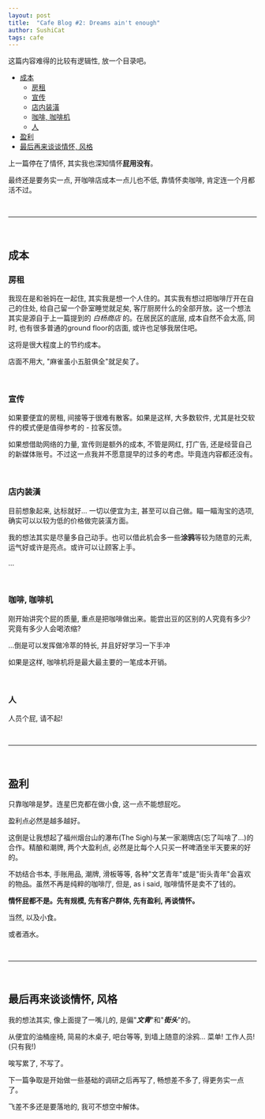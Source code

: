 ```yaml
---
layout: post
title:  "Cafe Blog #2: Dreams ain't enough"
author: SushiCat
tags: cafe
---
```


这篇内容难得的比较有逻辑性, 放一个目录吧。
- [成本](#成本)
  - [房租](#房租)
  - [宣传](#宣传)
  - [店内装潢](#店内装潢)
  - [咖啡, 咖啡机](#咖啡-咖啡机)
  - [人](#人)
- [盈利](#盈利)
- [最后再来谈谈情怀, 风格](#最后再来谈谈情怀-风格)

上一篇停在了情怀, 其实我也深知情怀**屁用没有**。

最终还是要务实一点, 开咖啡店成本一点儿也不低, 靠情怀卖咖啡, 肯定连一个月都活不过。

<br>

---

<br>

## 成本

### 房租
我现在是和爸妈在一起住, 其实我是想一个人住的。其实我有想过把咖啡厅开在自己的住处, 给自己留一个卧室睡觉就足矣, 客厅厨房什么的全部开放。这一个想法其实是源自于上一篇提到的 *白杨商店* 的。在居民区的底层, 成本自然不会太高, 同时, 也有很多普通的ground floor的店面, 或许也足够我居住吧。

这将是很大程度上的节约成本。

店面不用大, "麻雀虽小五脏俱全"就足矣了。

<br>

### 宣传
如果要便宜的房租, 间接等于很难有散客。如果是这样, 大多数软件, 尤其是社交软件的模式便是值得参考的 - 拉客反馈。

如果想借助网络的力量, 宣传则是额外的成本, 不管是网红, 打广告, 还是经营自己的新媒体账号。不过这一点我并不愿意提早的过多的考虑。毕竟连内容都还没有。

<br>

### 店内装潢
目前想象起来, 达标就好... 一切以便宜为主, 甚至可以自己做。瞄一瞄淘宝的选项, 确实可以以较为低的价格做完装潢方面。

我的想法其实是尽量多自己动手。也可以借此机会多一些**涂鸦**等较为随意的元素, 运气好或许是亮点。或许可以让顾客上手。

...

<br>

### 咖啡, 咖啡机
刚开始讲究个屁的质量, 重点是把咖啡做出来。能尝出豆的区别的人究竟有多少? 究竟有多少人会喝浓缩?

...倒是可以发挥做冷萃的特长, 并且好好学习一下手冲

如果是这样, 咖啡机将是最大最主要的一笔成本开销。

<br>

### 人
人员个屁, 请不起!

<br>

---

<br>

## 盈利
只靠咖啡是梦。连星巴克都在做小食, 这一点不能想屁吃。

盈利点必然是越多越好。

这倒是让我想起了福州烟台山的瀑布(The Sigh)与某一家潮牌店(忘了叫啥了...)的合作。精酿和潮牌, 两个大盈利点, 必然是比每个人只买一杯啤酒坐半天要来的好的。

不妨结合书本, 手账用品, 潮牌, 滑板等等, 各种"文艺青年"或是"街头青年"会喜欢的物品。虽然不再是纯粹的咖啡厅, 但是, as i said, 咖啡情怀是卖不了钱的。

**情怀屁都不是。先有规模, 先有客户群体, 先有盈利, 再谈情怀。**

当然, 以及小食。

或者酒水。

<br>

---

<br>

## 最后再来谈谈情怀, 风格
我的想法其实, 像上面提了一嘴儿的, 是偏"***文青***"和"***街头***"的。

从便宜的油桶座椅, 简易的木桌子, 吧台等等, 到墙上随意的涂鸦... 菜单! 工作人员! (只有我!)

唉写累了, 不写了。

下一篇争取是开始做一些基础的调研之后再写了, 畅想差不多了, 得更务实一点了。

飞差不多还是要落地的, 我可不想空中解体。